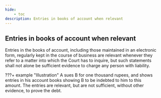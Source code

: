 ```yaml
---
hide:
    - toc
description: Entries in books of account when relevant
---
```


## Entries in books of account when relevant

Entries in the books of account, including those maintained in an electronic form, regularly kept in the course of business are relevant whenever they refer to a matter into which the Court has to inquire, but such statements shall not alone be sufficient evidence to charge any person with liability.

???+ example "Illustration"
    A sues B for one thousand rupees, and shows entries in his account books showing B to be indebted to him to this amount. The entries are relevant, but are not sufficient, without other evidence, to prove the debt.
